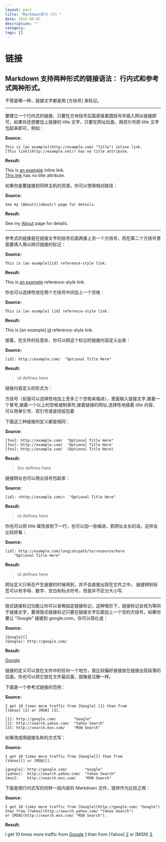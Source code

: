 ```yaml
---
layout: post
title: "Markdown学习（六）"
date: 2015-06-07
description: ""
category: 
tags: []
---
```


# 链接

## Markdown 支持两种形式的链接语法： 行内式和参考式两种形式。

不管是哪一种，链接文字都是用 [方括号] 来标记。

---

要建立一个行内式的链接，只要在方块括号后面紧接着圆括号并插入网址链接即可，如果你还想要加上链接的 title 文字，只要在网址后面，用双引号把 title 文字包起来即可，例如：

**Source:**

```
This is [an example](http://example.com/ "Title") inline link.    
[This link](http://example.net/) has no title attribute.
```

**Result:**

This is [an example](http://example.com/ "Title") inline link.    
[This link](http://example.net/) has no title attribute.

如果你是要链接到同样主机的资源，你可以使用相对路径：

**Source:**

    See my [About](/about/) page for details.

**Result:**

See my [About](/about/) page for details.

---
参考式的链接是在链接文字的括号后面再接上另一个方括号，而在第二个方括号里面要填入用以辨识链接的标记：

**Source:**

    This is [an example][id] reference-style link.

**Result:**

This is [an example][id] reference-style link.

你也可以选择性地在两个方括号中间加上一个空格：

**Source:**

```
This is [an example] [id] reference-style link.
```

**Result:**

This is [an example] [id] reference-style link.

接着，在文件的任意处，你可以把这个标记的链接内容定义出来：

**Source:**

```
[id]: http://example.com/  "Optional Title Here"
```

**Result:**

[id]: http://example.com/  "Optional Title Here"

>id defines here
 
链接内容定义的形式为：

方括号（前面可以选择性地加上至多三个空格来缩进），里面输入链接文字,接着一个冒号,接着一个以上的空格或制表符,接着链接的网址,选择性地接着 title 内容，可以用单引号、双引号或是括弧包着

下面这三种链接的定义都是相同：

**Source:**

    [foo]: http://example.com/  "Optional Title Here"
    [foo]: http://example.com/  'Optional Title Here'
    [foo]: http://example.com/  (Optional Title Here)

**Result:**

[foo]: http://example.com/  "Optional Title Here"
[foo]: http://example.com/  'Optional Title Here'
[foo]: http://example.com/  (Optional Title Here)
> foo defines here

链接网址也可以用尖括号包起来：

**Source:**

    [id]: <http://example.com/>  "Optional Title Here"

**Result:**

[id]: <http://example.com/>  "Optional Title Here"
>id defines here

你也可以把 title 属性放到下一行，也可以加一些缩进，若网址太长的话，这样会比较好看：

**Source:**

	[id]: http://example.com/longish/path/to/resource/here
	    "Optional Title Here"
**Result:**

[id]: http://example.com/longish/path/to/resource/here
	    "Optional Title Here"
>id defines here

网址定义只有在产生链接的时候用到，并不会直接出现在文件之中。
链接辨别标签可以有字母、数字、空白和标点符号，但是并不区分大小写.

---
隐式链接标记功能让你可以省略指定链接标记，这种情形下，链接标记会视为等同于链接文字，要用隐式链接标记只要在链接文字后面加上一个空的方括号，如果你要让 "Google" 链接到 google.com，你可以简化成：

**Source:**

    [Google][]
    [Google]: http://google.com/

**Result:**    

[Google][]

[Google]: http://google.com/

链接的定义可以放在文件中的任何一个地方，我比较偏好直接放在链接出现段落的后面，你也可以把它放在文件最后面，就像是注解一样。

下面是一个参考式链接的范例：

**Source:**

    I get 10 times more traffic from [Google] [1] than from
    [Yahoo] [2] or [MSN] [3].

    [1]: http://google.com/        "Google"
    [2]: http://search.yahoo.com/  "Yahoo Search"
    [3]: http://search.msn.com/    "MSN Search"

如果改成用链接名称的方式写：

**Source:**

    I get 10 times more traffic from [Google][] than from
    [Yahoo][] or [MSN][].

    [google]: http://google.com/        "Google"
    [yahoo]:  http://search.yahoo.com/  "Yahoo Search"
    [msn]:    http://search.msn.com/    "MSN Search"

下面是用行内式写的同样一段内容的 Markdown 文件，提供作为比较之用：

**Source:**

    I get 10 times more traffic from [Google](http://google.com/ "Google") 
    than from [Yahoo](http://search.yahoo.com/ "Yahoo Search")    
    or [MSN](http://search.msn.com/ "MSN Search").

**Result:**

I get 10 times more traffic from [Google] [1] than from [Yahoo] [2] or [MSN] [3].

[1]: http://google.com/        "Google"
[2]: http://search.yahoo.com/  "Yahoo Search"
[3]: http://search.msn.com/    "MSN Search"    

